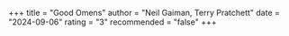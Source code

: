 +++
title = "Good Omens"
author = "Neil Gaiman, Terry Pratchett"
date = "2024-09-06"
rating = "3"
recommended = "false"
+++